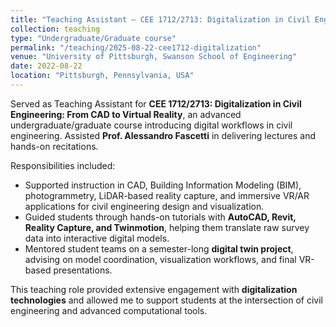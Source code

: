 ```yaml
---
title: "Teaching Assistant – CEE 1712/2713: Digitalization in Civil Engineering"
collection: teaching
type: "Undergraduate/Graduate course"
permalink: "/teaching/2025-08-22-cee1712-digitalization"
venue: "University of Pittsburgh, Swanson School of Engineering"
date: 2022-08-22
location: "Pittsburgh, Pennsylvania, USA"
---
```


Served as Teaching Assistant for **CEE 1712/2713: Digitalization in Civil Engineering: From CAD to Virtual Reality**, an advanced undergraduate/graduate course introducing digital workflows in civil engineering. Assisted **Prof. Alessandro Fascetti** in delivering lectures and hands-on recitations.


Responsibilities included:

- Supported instruction in CAD, Building Information Modeling (BIM), photogrammetry, LiDAR-based reality capture, and immersive VR/AR applications for civil engineering design and visualization.  
- Guided students through hands-on tutorials with **AutoCAD, Revit, Reality Capture, and Twinmotion**, helping them translate raw survey data into interactive digital models.  
- Mentored student teams on a semester-long **digital twin project**, advising on model coordination, visualization workflows, and final VR-based presentations.  

This teaching role provided extensive engagement with **digitalization technologies** and allowed me to support students at the intersection of civil engineering and advanced computational tools.